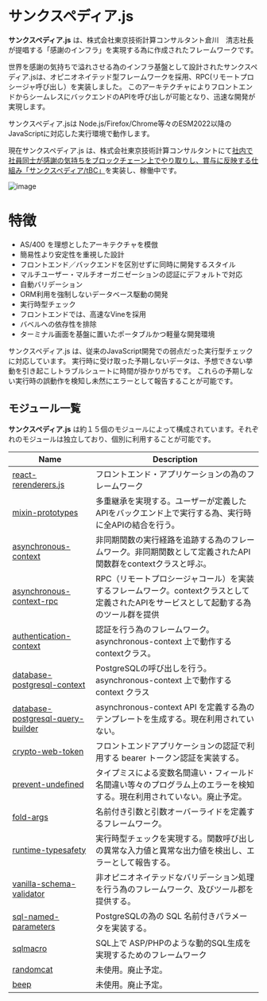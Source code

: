   サンクスペディア.js 
===================
**サンクスペディア.js** は、株式会社東京技術計算コンサルタント倉川　清志社長が提唱する「感謝のインフラ」を実現する為に作成されたフレームワークです。

世界を感謝の気持ちで溢れさせる為のインフラ基盤として設計されたサンクスペディア.jsは、オピニオネイテッド型フレームワークを採用、RPC(リモートプロシージャ呼び出し）を実装しました。
このアーキテクチャによりフロントエンドからシームレスにバックエンドのAPIを呼び出しが可能となり、迅速な開発が実現します。

サンクスペディア.jsは Node.js/Firefox/Chrome等々のESM2022以降のJavaScriptに対応した実行環境で動作します。

現在サンクスペディア.js は、株式会社東京技術計算コンサルタントにて[社内で社員同士が感謝の気持ちをブロックチェーン上でやり取りし、賞与に反映する仕組み「サンクスペディア/tBC」](https://www.ttc-net.co.jp/tbc-2)を実装し、稼働中です。

![image](https://github.com/user-attachments/assets/878c40ac-4d1a-4725-8364-bd80ac81dab6)

  特徴
================  
- AS/400 を理想としたアーキテクチャを模倣
- 簡易性より安定性を重視した設計
- フロントエンド／バックエンドを区別せずに同時に開発するスタイル
- マルチユーザー・マルチオーガニゼーションの認証にデフォルトで対応
- 自動バリデーション
- ORM利用を強制しないデータベース駆動の開発
- 実行時型チェック
- フロントエンドでは、高速なVineを採用
- バベルへの依存性を排除
- ターミナル画面を基盤に置いたポータブルかつ軽量な開発環境

サンクスペディア.js は、従来のJavaScript開発での弱点だった実行型チェックに対応しています。
実行時に受け取った予期しないデータは、予想できない挙動を引き起こしトラブルシュートに時間が掛かりがちです。
これらの予期しない実行時の誤動作を検知し未然にエラーとして報告することが可能です。

 モジュール一覧
------------------------------------

**サンクスペディア.js** は約１５個のモジュールによって構成されています。それぞれのモジュールは独立しており、個別に利用することが可能です。

| Name                                                                    | Description                                                                                    |
| ----------------------------------------------------------------------  | ---------------------------------------------------------------------------------------------  |
| [react-rerenderers.js][react-rerenderers]                               | フロントエンド・アプリケーションの為のフレームワーク                                                    |
| [mixin-prototypes][mixin-prototypes]                                    | 多重継承を実現する。ユーザーが定義したAPIをバックエンド上で実行する為、実行時に全APIの結合を行う。            |
| [asynchronous-context][asynchronous-context]                            | 非同期関数の実行経路を追跡する為のフレームワーク。非同期関数として定義されたAPI関数群をcontextクラスと呼ぶ。   |
| [asynchronous-context-rpc][asynchronous-context-rpc]                    | RPC（リモートプロシージャコール）を実装するフレームワーク。contextクラスとして定義されたAPIをサービスとして起動する為のツール群を提供       |
| [authentication-context][authentication-context]                        | 認証を行う為のフレームワーク。 asynchronous-context 上で動作するcontextクラス。                        |
| [database-postgresql-context][database-postgresql-context]              | PostgreSQLの呼び出しを行う。asynchronous-context 上で動作する context クラス                         |
| [database-postgresql-query-builder][database-postgresql-query-builder]  | asynchronous-context API を定義する為のテンプレートを生成する。現在利用されていない。                    |
| [crypto-web-token][crypto-web-token]                                    | フロントエンドアプリケーションの認証で利用する bearer トークン認証を実装する。                             |
| [prevent-undefined][prevent-undefined]                                  | タイプミスによる変数名間違い・フィールド名間違い等々のプログラム上のエラーを検知する。現在利用されていない。廃止予定。     |
| [fold-args][fold-args]                                                  | 名前付き引数と引数オーバーライドを定義するフレームワーク。                                               |
| [runtime-typesafety][runtime-typesafety]                                | 実行時型チェックを実現する。関数呼び出しの異常な入力値と異常な出力値を検出し、エラーとして報告する。            |
| [vanilla-schema-validator][vanilla-schema-validator]                    | 非オピニオネイテッドなバリデーション処理を行う為のフレームワーク、及びツール郡を提供する。                    |
| [sql-named-parameters][sql-named-parameters]                            | PostgreSQLの為の SQL 名前付きパラメータを実装する。                                                  |
| [sqlmacro][sqlmacro]                                                    | SQL上で ASP/PHPのような動的SQL生成を実現するためのフレームワーク                                        |
| [randomcat][randomcat]                                                  | 未使用。廃止予定。                                                                                |
| [beep][beep]                                                            | 未使用。廃止予定。                                                                                 |

[rerenderers]:                       https://github.com/thankspedia/react-rerenderers/
[react-rerenderers]:                 https://github.com/thankspedia/react-rerenderers/
[asynchronous-context]:              https://github.com/thankspedia/asynchronous-context/
[asynchronous-context-rpc]:          https://github.com/thankspedia/asynchronous-context-rpc/
[prevent-undefined]:                 https://github.com/thankspedia/prevent-undefined/
[fold-args]:                         https://github.com/thankspedia/fold-args/
[runtime-typesafety]:                https://github.com/thankspedia/runtime-typesafety/
[database-postgresql-query-builder]: https://github.com/thankspedia/database-postgresql-query-builder/
[vanilla-schema-validator]:          https://github.com/thankspedia/vanilla-schema-validator/
[sql-named-parameters]:              https://github.com/thankspedia/sql-named-parameters/
[sqlmacro]:                          https://github.com/thankspedia/sqlmacro/
[mixin-prototypes]:                  https://github.com/thankspedia/mixin-prototypes/
[authentication-context]:            https://github.com/thankspedia/authentication-context/
[database-postgresql-context]:       https://github.com/thankspedia/database-postgresql-context/
[crypto-web-token]:                  https://github.com/thankspedia/crypto-web-token/
[randomcat]:                         https://github.com/thankspedia/randomcat/
[beep]:                              https://github.com/thankspedia/beep/

[LIST-COMMAND]: <> "gh repo list --json 'url' thankspedia --jq '.[].url'"

